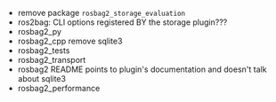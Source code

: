 * remove package `rosbag2_storage_evaluation`
* ros2bag: CLI options registered BY the storage plugin???
* rosbag2_py
* rosbag2_cpp remove sqlite3
* rosbag2_tests
* rosbag2_transport
* rosbag2 README points to plugin's documentation and doesn't talk about sqlite3
* rosbag2_performance
